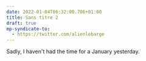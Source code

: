 ```yaml
---
date: 2022-01-04T06:32:00.706+01:00
title: Sans titre 2
draft: true
mp-syndicate-to:
  - https://twitter.com/alienlebarge
---
```

Sadly, I haven't had the time for a January yesterday.
